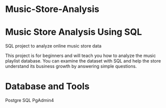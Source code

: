 # Music-Store-Analysis
# Music Store Analysis Using SQL 
SQL project to analyze online music store data

This project is for beginners and will teach you how to analyze the music playlist database. You can examine the dataset with SQL and help the store understand its business growth by answering simple questions.
# Database and Tools
 Postgre SQL
 PgAdmin4
